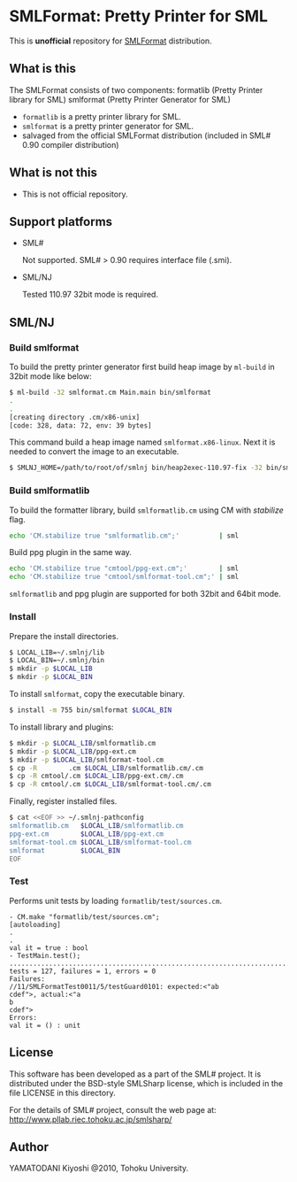 # SMLFormat: Pretty Printer for SML


This is **unofficial** repository for [SMLFormat] distribution.


## What is this

The SMLFormat consists of two components:
  formatlib (Pretty Printer library for SML)
  smlformat (Pretty Printer Generator for SML)

* `formatlib` is a pretty printer library for SML.
* `smlformat` is a pretty printer generator for SML.
* salvaged from the official SMLFormat distribution (included in SML# 0.90 compiler distribution)


## What is **not** this

* This is not official repository.


## Support platforms

* SML#

    Not supported.
    SML# > 0.90 requires interface file (.smi).

* SML/NJ

    Tested 110.97
    32bit mode is required.


## SML/NJ

### Build smlformat

To build the pretty printer generator first build heap image by `ml-build` in 32bit mode like below:

```sh
$ ml-build -32 smlformat.cm Main.main bin/smlformat
.
.
[creating directory .cm/x86-unix]
[code: 328, data: 72, env: 39 bytes]
```

This command build a heap image named `smlformat.x86-linux`.
Next it is needed to convert the image to an executable.

```sh
$ SMLNJ_HOME=/path/to/root/of/smlnj bin/heap2exec-110.97-fix -32 bin/smlformat.x86-linux bin/smlformat
```


### Build smlformatlib

To build the formatter library, build `smlformatlib.cm` using CM with _stabilize_ flag.

```sh
echo 'CM.stabilize true "smlformatlib.cm";'          | sml
```

Build ppg plugin in the same way.


```sh
echo 'CM.stabilize true "cmtool/ppg-ext.cm";'        | sml
echo 'CM.stabilize true "cmtool/smlformat-tool.cm";' | sml
```

`smlformatlib` and ppg plugin are supported for both 32bit and 64bit mode.


### Install

Prepare the install directories.

```sh
$ LOCAL_LIB=~/.smlnj/lib
$ LOCAL_BIN=~/.smlnj/bin
$ mkdir -p $LOCAL_LIB
$ mkdir -p $LOCAL_BIN
```

To install `smlformat`, copy the executable binary.

```sh
$ install -m 755 bin/smlformat $LOCAL_BIN
```

To install library and plugins:

```sh
$ mkdir -p $LOCAL_LIB/smlformatlib.cm
$ mkdir -p $LOCAL_LIB/ppg-ext.cm
$ mkdir -p $LOCAL_LIB/smlformat-tool.cm
$ cp -R        .cm $LOCAL_LIB/smlformatlib.cm/.cm
$ cp -R cmtool/.cm $LOCAL_LIB/ppg-ext.cm/.cm
$ cp -R cmtool/.cm $LOCAL_LIB/smlformat-tool.cm/.cm
```

Finally, register installed files.


```sh
$ cat <<EOF >> ~/.smlnj-pathconfig
smlformatlib.cm   $LOCAL_LIB/smlformatlib.cm
ppg-ext.cm        $LOCAL_LIB/ppg-ext.cm
smlformat-tool.cm $LOCAL_LIB/smlformat-tool.cm
smlformat         $LOCAL_BIN
EOF
```


### Test

Performs unit tests by loading `formatlib/test/sources.cm`.

```
- CM.make "formatlib/test/sources.cm";
[autoloading]
.
.
val it = true : bool
- TestMain.test();
.....................................................................................F.........................................
tests = 127, failures = 1, errors = 0
Failures:
//11/SMLFormatTest0011/5/testGuard0101: expected:<"ab
cdef">, actual:<"a
b
cdef">
Errors:
val it = () : unit
```


## License

This software has been developed as a part of the SML# project.
It is distributed under the BSD-style SMLSharp license, which is
included in the file LICENSE in this directory.

For the details of SML# project, consult the web page at:
http://www.pllab.riec.tohoku.ac.jp/smlsharp/

## Author

YAMATODANI Kiyoshi @2010, Tohoku University.


[SMLFormat]: https://www.pllab.riec.tohoku.ac.jp/smlsharp/ja/?cmd=view&p=SMLFormat&key=SMLFormat "SMLFormat"
